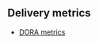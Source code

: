 #

## Delivery metrics

- [DORA metrics](https://en.wikipedia.org/wiki/DevOps_Research_and_Assessment#DORA_Four_Key_Metrics)
